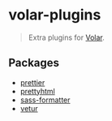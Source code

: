 # volar-plugins

> Extra plugins for [Volar](https://github.com/johnsoncodehk/volar).

## Packages

- [prettier](https://github.com/johnsoncodehk/volar-plugins/tree/master/packages/prettier)
- [prettyhtml](https://github.com/johnsoncodehk/volar-plugins/tree/master/packages/prettyhtml)
- [sass-formatter](https://github.com/johnsoncodehk/volar-plugins/tree/master/packages/sass-formatter)
- [vetur](https://github.com/johnsoncodehk/volar-plugins/tree/master/packages/vetur)
